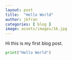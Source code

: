 ```yaml
---
layout: post
title:  "Hello World"
author: jkfran
categories: [ blog ]
image: assets/images/16.jpg
---
```


Hi this is my first blog post.

```python
print("Hello World")
```
